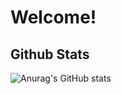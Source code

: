 # Welcome! 

## Github Stats
![Anurag's GitHub stats](https://github-readme-stats.vercel.app/api?username=gmlwarr&show_icons=true&theme=algolia)
